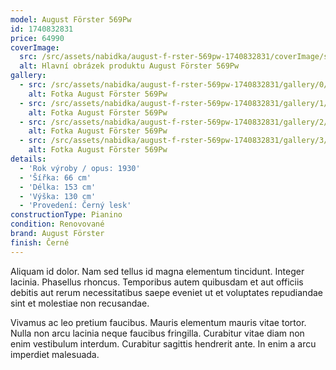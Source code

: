 ```yaml
---
model: August Förster 569Pw
id: 1740832831
price: 64990
coverImage:
  src: /src/assets/nabidka/august-f-rster-569pw-1740832831/coverImage/src.jpg
  alt: Hlavní obrázek produktu August Förster 569Pw
gallery:
  - src: /src/assets/nabidka/august-f-rster-569pw-1740832831/gallery/0/src.jpg
    alt: Fotka August Förster 569Pw
  - src: /src/assets/nabidka/august-f-rster-569pw-1740832831/gallery/1/src.jpg
    alt: Fotka August Förster 569Pw
  - src: /src/assets/nabidka/august-f-rster-569pw-1740832831/gallery/2/src.jpg
    alt: Fotka August Förster 569Pw
  - src: /src/assets/nabidka/august-f-rster-569pw-1740832831/gallery/3/src.jpg
    alt: Fotka August Förster 569Pw
details:
  - 'Rok výroby / opus: 1930'
  - 'Šířka: 66 cm'
  - 'Délka: 153 cm'
  - 'Výška: 130 cm'
  - 'Provedení: Černý lesk'
constructionType: Pianino
condition: Renovované
brand: August Förster
finish: Černé
---
```

Aliquam id dolor. Nam sed tellus id magna elementum tincidunt. Integer lacinia. Phasellus rhoncus. Temporibus autem quibusdam et aut officiis debitis aut rerum necessitatibus saepe eveniet ut et voluptates repudiandae sint et molestiae non recusandae.

Vivamus ac leo pretium faucibus. Mauris elementum mauris vitae tortor. Nulla non arcu lacinia neque faucibus fringilla. Curabitur vitae diam non enim vestibulum interdum. Curabitur sagittis hendrerit ante. In enim a arcu imperdiet malesuada.
